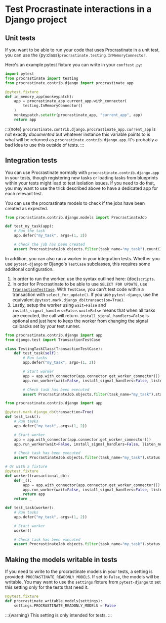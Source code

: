 # Test Procrastinate interactions in a Django project

## Unit tests

If you want to be able to run your code that uses Procrastinate in a unit test,
you can use the {py:class}`procrastinate.testing.InMemoryConnector`.

Here's an example pytest fixture you can write in your `conftest.py`:

```python
import pytest
from procrastinate import testing
from procrastinate.contrib.django import procrastinate_app

@pytest.fixture
def in_memory_app(monkeypatch):
    app = procrastinate_app.current_app.with_connector(
        testing.InMemoryConnector()
    )
    monkeypatch.setattr(procrastinate_app, "current_app", app)
    return app
```

:::{note}
`procrastinate.contrib.django.procrastinate_app.current_app` is not exactly
_documented_ but whatever instance this variable points to is what
will be returned as `procrastinate.contrib.django.app`. It's probably a bad
idea to use this outside of tests.
:::

## Integration tests

You can use Procrastinate normally with `procrastinate.contrib.django.app`
in your tests, though registering new tasks or loading tasks from blueprints
within your tests might lead to test isolation issues. If you need to
do that, you may want to use the trick described above to have a dedicated
app for each relevant test.

You can use the procrastinate models to check if the jobs have been created
as expected.

```python
from procrastinate.contrib.django.models import ProcrastinateJob

def test_my_task(app):
    # Run the task
    app.defer("my_task", args=(1, 2))

    # Check the job has been created
    assert ProcrastinateJob.objects.filter(task_name="my_task").count() == 1
```

In addition, you can also run a worker in your integration tests. Whether you
use `pytest-django` or Django's `TestCase` subclasses, this requires some
additonal configuration.

1. In order to run the worker, use the syntax outlined here: {doc}`scripts`.
2. In order for Procrastinate to be able to use `SELECT FOR UPDATE`, use
   [`TransactionTestCase`]. With `TestCase`, you can't test code within a
   transaction with `select_for_update()`. If you use `pytest-django`, use
   the equivalent `@pytest.mark.django_db(transaction=True)`.
3. Lastly, setup the worker using `wait=False` and
   `install_signal_handlers=False`. `wait=False` means that when all tasks are
   executed, the call will return. `install_signal_handlers=False` is optional
   and just here to keep the worker from changing the signal callbacks set by
   your test runner.

[`TransactionTestCase`]: https://docs.djangoproject.com/en/5.0/topics/testing/tools/#transactiontestcase

```python
from procrastinate.contrib.django import app
from django.test import TransactionTestCase

class TestingTaskClass(TransactionTestCase):
    def test_task(self):
        # Run tasks
        app.defer("my_task", args=(1, 2))

        # Start worker
        app = app.with_connector(app.connector.get_worker_connector())
        app.run_worker(wait=False, install_signal_handlers=False, listen_notify=True)

        # Check task has been executed
        assert ProcrastinateJob.objects.filter(task_name="my_task").status == "succeeded"
```

```python
from procrastinate.contrib.django import app

@pytest.mark.django_db(transaction=True)
def test_task():
    # Run tasks
    app.defer("my_task", args=(1, 2))

    # Start worker
    app = app.with_connector(app.connector.get_worker_connector())
    app.run_worker(wait=False, install_signal_handlers=False, listen_notify=True)

    # Check task has been executed
    assert ProcrastinateJob.objects.filter(task_name="my_task").status == "succeeded"

# Or with a fixture
@pytest.fixture
def worker(transactional_db):
    def _():
        app = app.with_connector(app.connector.get_worker_connector())
        app.run_worker(wait=False, install_signal_handlers=False, listen_notify=True)
        return app
    return _

def test_task(worker):
    # Run tasks
    app.defer("my_task", args=(1, 2))

    # Start worker
    worker()

    # Check task has been executed
    assert ProcrastinateJob.objects.filter(task_name="my_task").status == "succeeded"
```

## Making the models writable in tests

If you need to write to the procrastinate models in your tests, a setting is
provided: `PROCRASTINATE_READONLY_MODELS`. If set to `False`, the models will be
writable. You may want to use the `settings` fixture from `pytest-django` to
set this setting only for the tests that need it.

```python
@pytest.fixture
def procrastinate_writable_models(settings):
    settings.PROCRASTINATE_READONLY_MODELS = False
```

:::{warning}
This setting is only intended for tests.
:::
